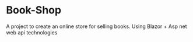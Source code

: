 # Book-Shop
A project to create an online store for selling books. Using Blazor + Asp net web api technologies

